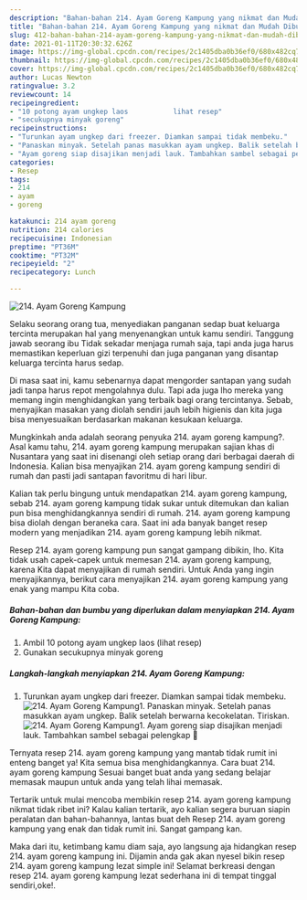 ```yaml
---
description: "Bahan-bahan 214. Ayam Goreng Kampung yang nikmat dan Mudah Dibuat"
title: "Bahan-bahan 214. Ayam Goreng Kampung yang nikmat dan Mudah Dibuat"
slug: 412-bahan-bahan-214-ayam-goreng-kampung-yang-nikmat-dan-mudah-dibuat
date: 2021-01-11T20:30:32.626Z
image: https://img-global.cpcdn.com/recipes/2c1405dba0b36ef0/680x482cq70/214-ayam-goreng-kampung-foto-resep-utama.jpg
thumbnail: https://img-global.cpcdn.com/recipes/2c1405dba0b36ef0/680x482cq70/214-ayam-goreng-kampung-foto-resep-utama.jpg
cover: https://img-global.cpcdn.com/recipes/2c1405dba0b36ef0/680x482cq70/214-ayam-goreng-kampung-foto-resep-utama.jpg
author: Lucas Newton
ratingvalue: 3.2
reviewcount: 14
recipeingredient:
- "10 potong ayam ungkep laos           lihat resep"
- "secukupnya minyak goreng"
recipeinstructions:
- "Turunkan ayam ungkep dari freezer. Diamkan sampai tidak membeku."
- "Panaskan minyak. Setelah panas masukkan ayam ungkep. Balik setelah berwarna kecokelatan. Tiriskan."
- "Ayam goreng siap disajikan menjadi lauk. Tambahkan sambel sebagai pelengkap 🥰"
categories:
- Resep
tags:
- 214
- ayam
- goreng

katakunci: 214 ayam goreng 
nutrition: 214 calories
recipecuisine: Indonesian
preptime: "PT36M"
cooktime: "PT32M"
recipeyield: "2"
recipecategory: Lunch

---
```



![214. Ayam Goreng Kampung](https://img-global.cpcdn.com/recipes/2c1405dba0b36ef0/680x482cq70/214-ayam-goreng-kampung-foto-resep-utama.jpg)

Selaku seorang orang tua, menyediakan panganan sedap buat keluarga tercinta merupakan hal yang menyenangkan untuk kamu sendiri. Tanggung jawab seorang ibu Tidak sekadar menjaga rumah saja, tapi anda juga harus memastikan keperluan gizi terpenuhi dan juga panganan yang disantap keluarga tercinta harus sedap.

Di masa  saat ini, kamu sebenarnya dapat mengorder santapan yang sudah jadi tanpa harus repot mengolahnya dulu. Tapi ada juga lho mereka yang memang ingin menghidangkan yang terbaik bagi orang tercintanya. Sebab, menyajikan masakan yang diolah sendiri jauh lebih higienis dan kita juga bisa menyesuaikan berdasarkan makanan kesukaan keluarga. 



Mungkinkah anda adalah seorang penyuka 214. ayam goreng kampung?. Asal kamu tahu, 214. ayam goreng kampung merupakan sajian khas di Nusantara yang saat ini disenangi oleh setiap orang dari berbagai daerah di Indonesia. Kalian bisa menyajikan 214. ayam goreng kampung sendiri di rumah dan pasti jadi santapan favoritmu di hari libur.

Kalian tak perlu bingung untuk mendapatkan 214. ayam goreng kampung, sebab 214. ayam goreng kampung tidak sukar untuk ditemukan dan kalian pun bisa menghidangkannya sendiri di rumah. 214. ayam goreng kampung bisa diolah dengan beraneka cara. Saat ini ada banyak banget resep modern yang menjadikan 214. ayam goreng kampung lebih nikmat.

Resep 214. ayam goreng kampung pun sangat gampang dibikin, lho. Kita tidak usah capek-capek untuk memesan 214. ayam goreng kampung, karena Kita dapat menyajikan di rumah sendiri. Untuk Anda yang ingin menyajikannya, berikut cara menyajikan 214. ayam goreng kampung yang enak yang mampu Kita coba.

<!--inarticleads1-->

##### Bahan-bahan dan bumbu yang diperlukan dalam menyiapkan 214. Ayam Goreng Kampung:

1. Ambil 10 potong ayam ungkep laos           (lihat resep)
1. Gunakan secukupnya minyak goreng




<!--inarticleads2-->

##### Langkah-langkah menyiapkan 214. Ayam Goreng Kampung:

1. Turunkan ayam ungkep dari freezer. Diamkan sampai tidak membeku.
<img src="https://img-global.cpcdn.com/steps/d054811b6508b7af/160x128cq70/214-ayam-goreng-kampung-langkah-memasak-1-foto.jpg" alt="214. Ayam Goreng Kampung">1. Panaskan minyak. Setelah panas masukkan ayam ungkep. Balik setelah berwarna kecokelatan. Tiriskan.
<img src="https://img-global.cpcdn.com/steps/0aa945cf46071f23/160x128cq70/214-ayam-goreng-kampung-langkah-memasak-2-foto.jpg" alt="214. Ayam Goreng Kampung">1. Ayam goreng siap disajikan menjadi lauk. Tambahkan sambel sebagai pelengkap 🥰




Ternyata resep 214. ayam goreng kampung yang mantab tidak rumit ini enteng banget ya! Kita semua bisa menghidangkannya. Cara buat 214. ayam goreng kampung Sesuai banget buat anda yang sedang belajar memasak maupun untuk anda yang telah lihai memasak.

Tertarik untuk mulai mencoba membikin resep 214. ayam goreng kampung nikmat tidak ribet ini? Kalau kalian tertarik, ayo kalian segera buruan siapin peralatan dan bahan-bahannya, lantas buat deh Resep 214. ayam goreng kampung yang enak dan tidak rumit ini. Sangat gampang kan. 

Maka dari itu, ketimbang kamu diam saja, ayo langsung aja hidangkan resep 214. ayam goreng kampung ini. Dijamin anda gak akan nyesel bikin resep 214. ayam goreng kampung lezat simple ini! Selamat berkreasi dengan resep 214. ayam goreng kampung lezat sederhana ini di tempat tinggal sendiri,oke!.

